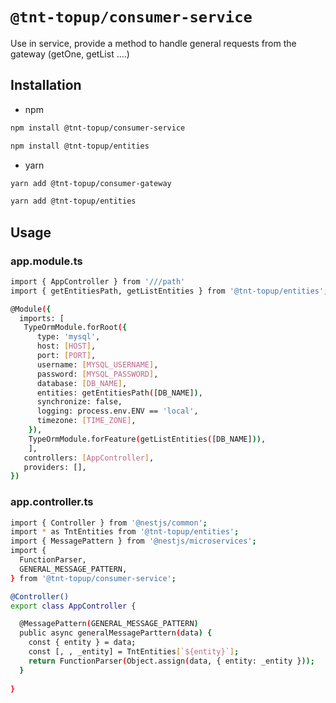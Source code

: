 # `@tnt-topup/consumer-service`

Use in service, provide a method to handle general requests from the gateway (getOne, getList ....)

## Installation

* npm
```sh
npm install @tnt-topup/consumer-service

npm install @tnt-topup/entities

```

* yarn
```sh
yarn add @tnt-topup/consumer-gateway

yarn add @tnt-topup/entities

```

## Usage

### app.module.ts

```sh
import { AppController } from '///path'
import { getEntitiesPath, getListEntities } from '@tnt-topup/entities';

@Module({
  imports: [
   TypeOrmModule.forRoot({
      type: 'mysql',
      host: [HOST],
      port: [PORT],
      username: [MYSQL_USERNAME],
      password: [MYSQL_PASSWORD],
      database: [DB_NAME],
      entities: getEntitiesPath([DB_NAME]),
      synchronize: false,
      logging: process.env.ENV == 'local',
      timezone: [TIME_ZONE],
    }),
    TypeOrmModule.forFeature(getListEntities([DB_NAME])),
    ],
   controllers: [AppController],
   providers: [],
})

```
### app.controller.ts

```sh
import { Controller } from '@nestjs/common';
import * as TntEntities from '@tnt-topup/entities';
import { MessagePattern } from '@nestjs/microservices';
import {
  FunctionParser,
  GENERAL_MESSAGE_PATTERN,
} from '@tnt-topup/consumer-service';

@Controller()
export class AppController {

  @MessagePattern(GENERAL_MESSAGE_PATTERN)
  public async generalMessageParttern(data) {
    const { entity } = data;
    const [, , _entity] = TntEntities[`${entity}`];
    return FunctionParser(Object.assign(data, { entity: _entity }));
  }
  
}

```
